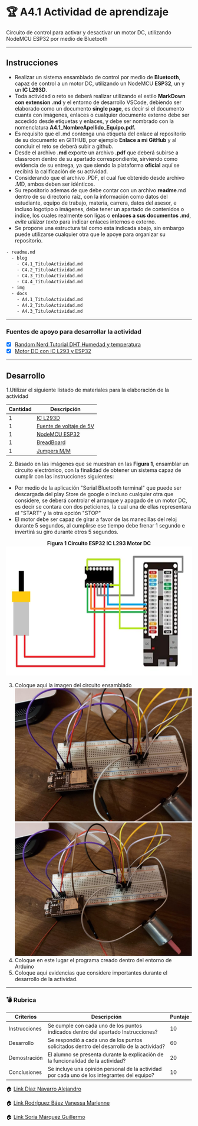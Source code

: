 # :trophy: A4.1 Actividad de aprendizaje

Circuito de control para activar y desactivar un motor DC, utilizando  NodeMCU ESP32 por medio de Bluetooth
___

## Instrucciones

- Realizar un sistema ensamblado de control por medio de **Bluetooth**, capaz de control a un motor DC, utilizando un NodeMCU **ESP32**, un y un **IC L293D**.
- Toda actividad o reto se deberá realizar utilizando el estilo **MarkDown con extension .md** y el entorno de desarrollo VSCode, debiendo ser elaborado como un documento **single page**, es decir si el documento cuanta con imágenes, enlaces o cualquier documento externo debe ser accedido desde etiquetas y enlaces, y debe ser nombrado con la nomenclatura **A4.1_NombreApellido_Equipo.pdf.**
- Es requisito que el .md contenga una etiqueta del enlace al repositorio de su documento en GITHUB, por ejemplo **Enlace a mi GitHub** y al concluir el reto se deberá subir a github.
- Desde el archivo **.md** exporte un archivo **.pdf** que deberá subirse a classroom dentro de su apartado correspondiente, sirviendo como evidencia de su entrega, ya que siendo la plataforma **oficial** aquí se recibirá la calificación de su actividad.
- Considerando que el archivo .PDF, el cual fue obtenido desde archivo .MD, ambos deben ser idénticos.
- Su repositorio ademas de que debe contar con un archivo **readme**.md dentro de su directorio raíz, con la información como datos del estudiante, equipo de trabajo, materia, carrera, datos del asesor, e incluso logotipo o imágenes, debe tener un apartado de contenidos o indice, los cuales realmente son ligas o **enlaces a sus documentos .md**, _evite utilizar texto_ para indicar enlaces internos o externo.
- Se propone una estructura tal como esta indicada abajo, sin embargo puede utilizarse cualquier otra que le apoye para organizar su repositorio.
  
```
- readme.md
  - blog
    - C4.1_TituloActividad.md
    - C4.2_TituloActividad.md
    - C4.3_TituloActividad.md
    - C4.4_TituloActividad.md    
  - img
  - docs
    - A4.1_TituloActividad.md
    - A4.2_TituloActividad.md
    - A4.3_TituloActividad.md
```
___

### Fuentes de apoyo para desarrollar la actividad

- [x] [Random Nerd Tutorial DHT Humedad y temperatura](https://randomnerdtutorials.com/esp32-dht11-dht22-temperature-humidity-sensor-arduino-ide/)
- [x] [Motor DC con IC L293 y ESP32](https://www.hackster.io/Oniichan_is_ded/l293d-with-esp32-wemos-lolin-d32-v2-hacked-edition-ea2086)

___

## Desarrollo

1.Utilizar el siguiente listado de materiales para la elaboración de la actividad

| Cantidad | Descripción                                                                                                                                                                                                                |
| -------- | -------------------------------------------------------------------------------------------------------------------------------------------------------------------------------------------------------------------------- |
| 1        | [IC L293D]([https://www.amazon.com.mx/330ohms-M%C3%B3dulo-Sensor-Humedad-Temperatura/dp/B07Q4KWJQY/ref=sr_1_1?__mk_es_MX=%C3%85M%C3%85%C5%BD%C3%95%C3%91&dchild=1&keywords=sensor+dht11&qid=1599003418&sr=8-1)             |
| 1        | [Fuente de voltaje de 5V](https://cdmxelectronica.com/producto/fuente-de-alimentacion-5v-10a/)                                                                                                                                                                                                 |
| 1        | [NodeMCU ESP32](https://www.amazon.com.mx/ESP-32-ESP-32S-ESP-WROOM-32-ESP32-S-desarrollo/dp/B07TBFC75Z/ref=sr_1_2?__mk_es_MX=%C3%85M%C3%85%C5%BD%C3%95%C3%91&dchild=1&keywords=esp32&qid=1599003438&sr=8-2)                |
| 1        | [BreadBoard](https://www.amazon.com.mx/Deke-Home-Breadboard-distribuci%C3%B3n-electr%C3%B3nica/dp/B086C9HK7V/ref=sr_1_22?__mk_es_MX=%C3%85M%C3%85%C5%BD%C3%95%C3%91&dchild=1&keywords=breadboard&qid=1599003455&sr=8-22)   |
| 1        | [Jumpers M/M](https://www.amazon.com.mx/ELEGOO-Macho-Hembra-Macho-Macho-Hembra-Hembra-Protoboard/dp/B06ZXSQ5WG/ref=sr_1_1?__mk_es_MX=%C3%85M%C3%85%C5%BD%C3%95%C3%91&dchild=1&keywords=jumper+wires&qid=1599003519&sr=8-1) |

2. Basado en las imágenes que se muestran en las **Figura 1**, ensamblar un circuito electrónico, con la finalidad de obtener un sistema capaz de cumplir con las instrucciones siguientes:
   
  + Por medio de la aplicación "Serial Bluetooth terminal" que puede ser descargada del play Store de google o incluso cualquier otra que considere, se deberá controlar el arranque y apagado de un motor DC, es decir se contara con dos peticiones, la cual una de ellas representara el "START" y la otra opción "STOP"
  + El motor debe ser capaz de girar a favor de las manecillas del reloj durante 5 segundos, al cumplirse ese tiempo debe frenar 1 segundo e invertirá su giro durante otros 5 segundos.  
    
<p align="center"> 
    <strong>Figura 1 Circuito ESP32 IC L293 Motor DC</strong>
    <img alt="Logo" src="../img/C4.x_ESP32_L293_ControlMotor.png" width=700 height=350>
</p>

3. Coloque aqui la imagen del circuito ensamblado
   ![Evidencia1](../img/A4.1E1.jpg)
   ![Evidencia2](../img/A4.1E2.jpg)
4. Coloque en este lugar el programa creado dentro del entorno de Arduino
5. Coloque aquí evidencias que considere importantes durante el desarrollo de la actividad.

___

### :bomb: Rubrica

| Criterios     | Descripción                                                                                  | Puntaje |
| ------------- | -------------------------------------------------------------------------------------------- | ------- |
| Instrucciones | Se cumple con cada uno de los puntos indicados dentro del apartado Instrucciones?            | 10      |
| Desarrollo    | Se respondió a cada uno de los puntos solicitados dentro del desarrollo de la actividad?     | 60      |
| Demostración  | El alumno se presenta durante la explicación de la funcionalidad de la actividad?            | 20      |
| Conclusiones  | Se incluye una opinión personal de la actividad  por cada uno de los integrantes del equipo? | 10      |


:house: [Link  Díaz Navarro Alejandro](https://github.com/AlejandroDiaz96/SistemasProgramables2020)

:house: [Link Rodríguez Báez Vanessa Marlenne](https://github.com/vanessamRodriguez/Sistemas_Programables)

:house: [Link Soria Márquez Guillermo](https://github.com/GuillermoSoria97/Sistemas_P)


